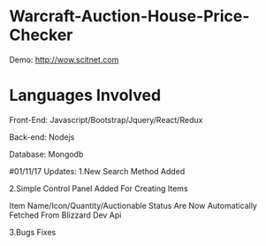 # Warcraft-Auction-House-Price-Checker

Demo: http://wow.scitnet.com

# Languages Involved
Front-End: Javascript/Bootstrap/Jquery/React/Redux

Back-end: Nodejs

Database: Mongodb

#01/11/17 Updates:
  1.New Search Method Added
  
  2.Simple Control Panel Added For Creating Items

  Item Name/Icon/Quantity/Auctionable Status Are Now Automatically Fetched From Blizzard Dev Api
  
  3.Bugs Fixes
